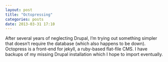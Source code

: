```yaml
---
layout: post
title: "Octopressing"
categories: posts
date: 2013-03-31 17:10
---
```

After several years of neglecting Drupal, I’m trying out something simpler that doesn’t require the database (which also happens to be down). Octopress is a front-end for jekyll, a ruby-based flat-file CMS. I have backups of my missing Drupal installation which I hope to import eventually.
